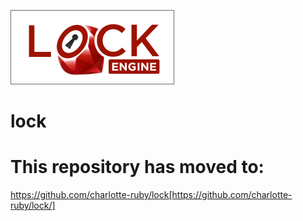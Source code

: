 ![Lock Logo](https://github.com/charlotte-ruby/lock/blob/master/logo.png?raw=true)

lock
====
 
# This repository has moved to:

https://github.com/charlotte-ruby/lock[https://github.com/charlotte-ruby/lock/]